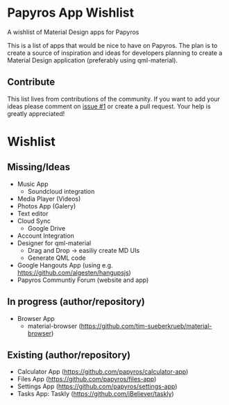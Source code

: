 # Papyros App Wishlist
A wishlist of Material Design apps for Papyros

This is a list of apps that would be nice to have on Papyros. The plan is to create a source of inspiration and ideas for developers planning to create a Material Design application (preferably using qml-material).

## Contribute
This list lives from contributions of the community. If you want to add your ideas please comment on [issue #1](https://github.com/tim-sueberkrueb/papyros-app-wishlist/issues/1) or create a pull request. Your help is greatly appreciated!

# Wishlist

## Missing/Ideas
* Music App
  * Soundcloud integration
* Media Player (Videos)
* Photos App (Galery)
* Text editor
* Cloud Sync
  * Google Drive 
* Account Integration
* Designer for qml-material 
  * Drag and Drop -> easiliy create MD UIs
  * Generate QML code
* Google Hangouts App (using e.g. https://github.com/algesten/hangupsjs)
* Papyros Communtiy Forum (website and app)

## In progress (author/repository)
* Browser App
  * material-browser (https://github.com/tim-sueberkrueb/material-browser)

## Existing (author/repository)
* Calculator App (https://github.com/papyros/calculator-app)
* Files App (https://github.com/papyros/files-app)
* Settings App (https://github.com/papyros/settings-app)
* Tasks App: Taskly (https://github.com/iBeliever/taskly)
